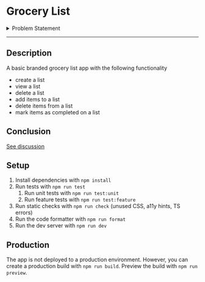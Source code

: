 # Grocery List

<details>
<summary>Problem Statement</summary>

- Source: https://equalexperts.github.io/ee-tech-interviews-uk/grocery-list-problem.html
- Version: 5b8d0fd276b6d288905ed2f63a934e057e8feca2

## Overview

This is a full-stack exercise with a backend API and a web front end. You will need to manage your time so you have an end to end solution at the end of the exercise.

Please write code delivering the requirements that follow. Write code that you would be happy delivering to a paying client, keeping in mind the simplicity comments below.

You should not find this test to be particularly difficult. It is designed to be a straightforward coding exercise and it should take you no more than 90 minutes. One thing we are interested in is to see which compromises you make to stay in this sort of timeframe. It’s more important that we can see how the development would continue than for every feature to be present.

## What we are looking for:

**Test Coverage:** The solution should be developed “test-first”, and should have excellent unit tests and test coverage.

**Simplicity:** We value simplicity as an architectural virtue and a development practice. Solutions should reflect the difficulty of the assigned task, and should not be overly complex. Layers of abstraction, patterns, or architectural features that aren’t called for should not be included.

**Self-explanatory code:** The solution you produce must speak for itself. Multiple paragraphs explaining the solution are a sign that it isn’t straightforward enough to understand purely by reading code, and are not appropriate.

## Deliverable

**Include a readme:** Please include a readme file in the root of the project which states any requirements and commands needed to run the code. Assume the reviewer is unfamiliar with your choice of framework and/or build tools and maybe using a different IDE.

**This version number:** Please include the version number 5b8d0fd276b6d288905ed2f63a934e057e8feca2 in a README file with your submission so we know what version of the instructions you’ve been given.

## The problem

We’d like you to write a basic grocery list comprising a backend API and a web frontend with Equal Experts branding. You can use whatever frameworks you prefer, or not use frameworks at all.

We’re expecting the grocery list to be persisted by a service but in an effort to simplify this we’re happy if the service just holds data in memory.

The grocery list could have functionality like Google Keep where we can add lines, view a list, strike through when a purchase has been made or similar. Or you may take an alternative approach.

</details>

---

## Description

A basic branded grocery list app with the following functionality

- create a list
- view a list
- delete a list
- add items to a list
- delete items from a list
- mark items as completed on a list

## Conclusion

[See discussion](https://github.com/dideler/equal-experts-challenge/discussions/3)

## Setup

1. Install dependencies with `npm install`
2. Run tests with `npm run test`
   1. Run unit tests with `npm run test:unit`
   2. Run feature tests with `npm run test:feature`
3. Run static checks with `npm run check` (unused CSS, a11y hints, TS errors)
4. Run the code formatter with `npm run format`
5. Run the dev server with `npm run dev`

## Production

The app is not deployed to a production environment.
However, you can create a production build with `npm run build`.
Preview the build with `npm run preview`.
